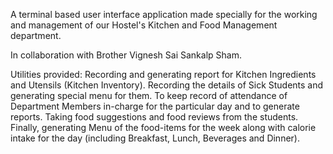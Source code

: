 A terminal based user interface application made specially for the working and management of our Hostel's Kitchen and Food Management department.

In collaboration with Brother Vignesh Sai Sankalp Sham. 

Utilities provided:
Recording and generating report for Kitchen Ingredients and Utensils (Kitchen Inventory).
Recording the details of Sick Students and generating special menu for them.
To keep record of attendance of Department Members in-charge for the particular day and to generate reports.
Taking food suggestions and food reviews from the students.
Finally, generating Menu of the food-items for the week along with calorie intake for the day (including Breakfast, Lunch, Beverages and Dinner).
